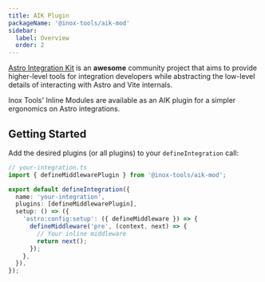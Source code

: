 ```yaml
---
title: AIK Plugin
packageName: '@inox-tools/aik-mod'
sidebar:
  label: Overview
  order: 2
---
```


[Astro Integration Kit](https://astro-integration-kit.netlify.app/) is an **awesome** community project that aims to provide higher-level tools for integration developers while abstracting the low-level details of interacting with Astro and Vite internals.

Inox Tools' Inline Modules are available as an AIK plugin for a simpler ergonomics on Astro integrations.

## Getting Started

Add the desired plugins (or all plugins) to your `defineIntegration` call:

```ts ins={2,9-12} ins=/\S(defineMiddlewarePlugin)/ ins=/defineMiddleware(?= )/
// your-integration.ts
import { defineMiddlewarePlugin } from '@inox-tools/aik-mod';

export default defineIntegration({
  name: 'your-integration',
  plugins: [defineMiddlewarePlugin],
  setup: () => ({
    'astro:config:setup': ({ defineMiddleware }) => {
      defineMiddleware('pre', (context, next) => {
        // Your inline middleware
        return next();
      });
    },
  }),
});
```

